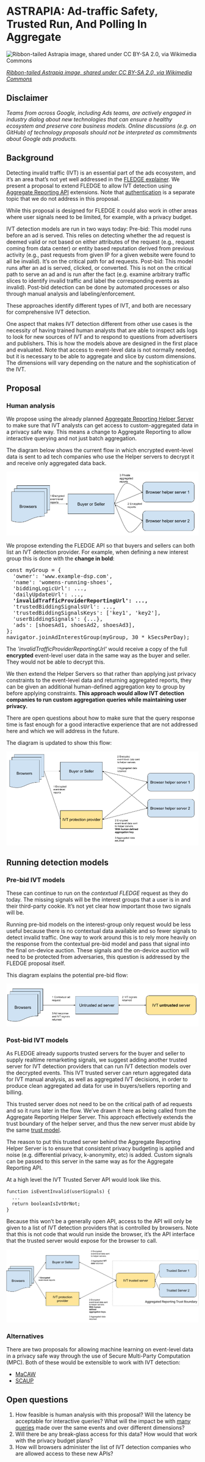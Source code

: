 # ASTRAPIA: Ad-traffic Safety, Trusted Run, And Polling In Aggregate

![Ribbon-tailed Astrapia image, shared under CC BY-SA 2.0, via Wikimedia Commons](https://upload.wikimedia.org/wikipedia/commons/thumb/a/ab/Ribbon-tailed_Astrapia.jpg/450px-Ribbon-tailed_Astrapia.jpg)

*[Ribbon-tailed Astrapia image, shared under CC BY-SA 2.0, via Wikimedia Commons](https://commons.wikimedia.org/wiki/File:Ribbon-tailed_Astrapia.jpg)*

## Disclaimer

*Teams from across Google, including Ads teams, are actively engaged in industry dialog about new technologies that can ensure a healthy ecosystem and preserve core business models. Online discussions (e.g. on GitHub) of technology proposals should not be interpreted as commitments about Google ads products.*

## Background
Detecting invalid traffic (IVT) is an essential part of the ads ecosystem, and it’s an area that’s not yet well addressed in the [FLEDGE explainer](https://github.com/WICG/turtledove/blob/main/FLEDGE.md).  We present a proposal to extend FLEDGE to allow IVT detection using [Aggregate Reporting API](https://github.com/csharrison/aggregate-reporting-api) extensions.  Note that [authentication](https://github.com/WICG/conversion-measurement-api/blob/main/SERVICE.md#authenticating-inputs) is a separate topic that we do not address in this proposal.

While this proposal is designed for FLEDGE it could also work in other areas where user signals need to be limited, for example, with a privacy budget.

IVT detection models are run in two ways today:
Pre-bid: This model runs before an ad is served.  This relies on detecting whether the ad request is deemed valid or not based on either attributes of the request (e.g., request coming from data center) or entity based reputation derived from previous activity (e.g., past requests from given IP for a given website were found to all be invalid).  It’s on the critical path for ad requests.
Post-bid: This model runs after an ad is served, clicked, or converted.  This is not on the critical path to serve an ad and is run after the fact (e.g. examine arbitrary traffic slices to identify invalid traffic and label the corresponding events as invalid). Post-bid detection can be done by automated processes or also through manual analysis and labeling/enforcement.

These approaches identify different types of IVT, and both are necessary for comprehensive IVT detection.

One aspect that makes IVT detection different from other use cases is the necessity of having trained human analysts that are able to inspect ads logs to look for new sources of IVT and to respond to questions from advertisers and publishers. This is how the models above are designed in the first place and evaluated.  Note that access to event-level data is not normally needed, but it is necessary to be able to aggregate and slice by custom dimensions. The dimensions will vary depending on the nature and the sophistication of the IVT.  

## Proposal

### Human analysis
We propose using the already planned [Aggregate Reporting Helper Server](https://github.com/WICG/conversion-measurement-api/blob/main/SERVICE.md) to make sure that IVT analysts can get access to custom-aggregated data in a privacy safe way.  This means a change to Aggregate Reporting to allow interactive querying and not just batch aggregation.

The diagram below shows the current flow in which encrypted event-level data is sent to ad tech companies who use the Helper servers to decrypt it and receive only aggregated data back.

![Aggregation](./Aggregation.png)

We propose extending the FLEDGE API so that buyers and sellers can both list an IVT detection provider.  For example, when defining a new interest group this is done with the **change in bold**:

<pre>
const myGroup = {
  'owner': 'www.example-dsp.com',
  'name': 'womens-running-shoes',
  'biddingLogicUrl': ...,
  'dailyUpdateUrl': ...,
  <b>'invalidTrafficProviderReportingUrl': ...,</b>
  'trustedBiddingSignalsUrl': ...,
  'trustedBiddingSignalsKeys': ['key1', 'key2'],
  'userBiddingSignals': {...},
  'ads': [shoesAd1, shoesAd2, shoesAd3],
};
navigator.joinAdInterestGroup(myGroup, 30 * kSecsPerDay);
</pre>

The *'invalidTrafficProviderReportingUrl'* would receive a copy of the full **encrypted** event-level user data in the same way as the buyer and seller.  They would not be able to decrypt this.

We then extend the Helper Servers so that rather than applying just privacy constraints to the event-level data and returning aggregated reports, they can be given an additional human-defined aggregation key to group by before applying constraints.  **This approach would allow IVT detection companies to run custom aggregation queries while maintaining user privacy.**

There are open questions about how to make sure that the query response time is fast enough for a good interactive experience that are not addressed here and which we will address in the future.

The diagram is updated to show this flow:

![IVTprotectionprovider](./IVTprotectionprovider.png)

## Running detection models

### Pre-bid IVT models

These can continue to run on the *contextual FLEDGE* request as they do today.  The missing signals will be the interest groups that a user is in and their third-party cookie.  It’s not yet clear how important those two signals will be.

Running pre-bid models on the interest-group only request would be less useful because there is no contextual data available and so fewer signals to detect invalid traffic.  One way to work around this is to rely more heavily on the response from the contextual pre-bid model and pass that signal into the final on-device auction. These signals and the on-device auction will need to be protected from adversaries, this question is addressed by the FLEDGE proposal itself.

This diagram explains the potential pre-bid flow:

![UntrustedIVTServer](./UntrustedIVTServer.png)

### Post-bid IVT models
As FLEDGE already supports trusted servers for the buyer and seller to supply realtime remarketing signals, we suggest adding another trusted server for IVT detection providers that can run IVT detection models over the decrypted events. This IVT trusted server can return aggregated data for IVT manual analysis, as well as aggregated IVT decisions, in order to produce clean aggregated ad data for use in buyers/sellers reporting and billing.

This trusted server does not need to be on the critical path of ad requests and so it runs later in the flow.  We’ve drawn it here as being called from the Aggregate Reporting Helper Server.  This approach effectively extends the trust boundary of the helper server, and thus the new server must abide by the same [trust model](https://github.com/google/ads-privacy/blob/master/trust-model/trust_techniques.md).

The reason to put this trusted server behind the Aggregate Reporting Helper Server is to ensure that consistent privacy budgeting is applied and noise (e.g. differential privacy, k-anonymity, etc) is added.  Custom signals can be passed to this server in the same way as for the Aggregate Reporting API.

At a high level the IVT Trusted Server API would look like this.

```
function isEventInvalid(userSignals) {
  ...
  return booleanIsIvtOrNot;
}
```

Because this won’t be a generally open API, access to the API will only be given to a list of IVT detection providers that is controlled by browsers.  Note that this is not code that would run inside the browser, it’s the API interface that the trusted server would expose for the browser to call.

![IVTTrustedServer](./IVTTrustedServer.png)

### Alternatives
There are two proposals for allowing machine learning on event-level data in a privacy safe way through the use of Secure Multi-Party Computation (MPC).  Both of these would be extensible to work with IVT detection:
 * [MaCAW](https://github.com/WICG/privacy-preserving-ads/blob/main/MACAW.md)
 * [SCAUP](https://github.com/google/ads-privacy/tree/master/proposals/scaup)

## Open questions
 1. How feasible is human analysis with this proposal? Will the latency be acceptable for interactive queries? What will the impact be with [many queries](https://github.com/WICG/conversion-measurement-api/blob/main/SERVICE.md#enforcing-per-record-query-limits) made over the same events and over different dimensions? 
 1. Will there be any break-glass access for this data?  How would that work with the privacy budget plans?
 1. How will browsers administer the list of IVT detection companies who are allowed access to these new APIs?

